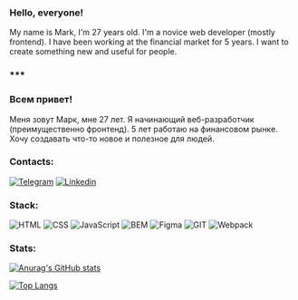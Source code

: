 ### Hello, everyone!
My name is Mark, I'm 27 years old.
I'm a novice web developer (mostly frontend).
I have been working at the financial market for 5 years.
I want to create something new and useful for people.

### ***

### Всем привет!
Меня зовут Марк, мне 27 лет.
Я начинающий веб-разработчик (преимущественно фронтенд).
5 лет работаю на финансовом рынке.
Хочу создавать что-то новое и полезное для людей.

### Contacts:
[![Telegram](https://img.shields.io/badge/-@mdnbit-2CA5E0?style=for-the-badge&logo=telegram&logoColor=white&link=https://t.me/mdnbit)](https://t.me/mdnbit)
[![Linkedin](https://img.shields.io/badge/-LinkedIn-0078b6?style=for-the-badge&logo=linkedin&link=https://www.linkedin.com/in/mark-g-front//)](https://www.linkedin.com/in/mark-g-front/)




### Stack:
![HTML](https://img.shields.io/badge/-HTML-7496e0?style=for-the-badge&logo=html5&logoColor=000)
![CSS](https://img.shields.io/badge/-CSS-22e9a9?style=for-the-badge&logo=css3&logoColor=000)
![JavaScript](https://img.shields.io/badge/-JavaScript-7496e0?style=for-the-badge&logo=javascript&logoColor=000)
![BEM](https://img.shields.io/badge/-BEM-22e9a9?style=for-the-badge&logo=bem&logoColor=000)
![Figma](https://img.shields.io/badge/-FIGMA-7496e0?style=for-the-badge&logo=figma&logoColor=000)
![GIT](https://img.shields.io/badge/-GIT-22e9a9?style=for-the-badge&logo=git&logoColor=000)
![Webpack](https://img.shields.io/badge/-WEBPACK-7496e0?style=for-the-badge&logo=webpack&logoColor=000)


### Stats:
[![Anurag's GitHub stats](https://github-readme-stats.vercel.app/api?username=cosmopolityan&count_private=true&show_icons=true&theme=blueberry)](https://github.com/anuraghazra/github-readme-stats)

[![Top Langs](https://github-readme-stats.vercel.app/api/top-langs/?username=cosmopolityan&layout=compact&show_icons=true&theme=blueberry)](https://github.com/anuraghazra/github-readme-stats)
<!--
![](https://komarev.com/ghpvc/?username=cosmopolityan&color=7496e0)
-->
